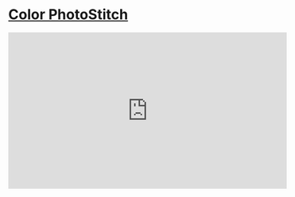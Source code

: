 # [Color PhotoStitch](/wilcom-docs/Summary/summary_-_create/Color_PhotoStitch)

<iframe src="https://www.youtube.com/embed/q-IwO2ySkqI" frameborder="0" 
      allow="accelerometer; autoplay; clipboard-write; encrypted-media; gyroscope; picture-in-picture" 
      allowfullscreen="" style="width: 560px; height: 315px;">
</iframe>
